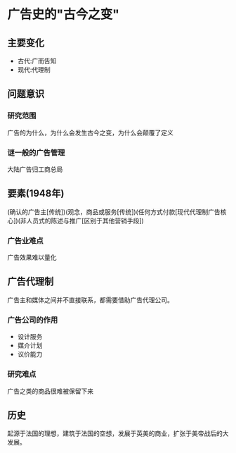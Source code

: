 # 广告史的"古今之变"
## 主要变化
* 古代:广而告知
* 现代:代理制
## 问题意识
### 研究范围
广告的为什么，为什么会发生古今之变，为什么会颠覆了定义
### 谜一般的广告管理
大陆广告归工商总局
## 要素(1948年)
(确认的广告主[传统])(观念，商品或服务[传统])(任何方式付款[现代代理制广告核心])(非人员式的陈述与推广[区别于其他营销手段])
### 广告业难点
广告效果难以量化
## 广告代理制
广告主和媒体之间并不直接联系，都需要借助广告代理公司。
### 广告公司的作用
* 设计服务
* 媒介计划
* 议价能力
### 研究难点
广告之类的商品很难被保留下来
## 历史
起源于法国的理想，建筑于法国的空想，发展于英美的商业，扩张于美帝战后的大发展。
